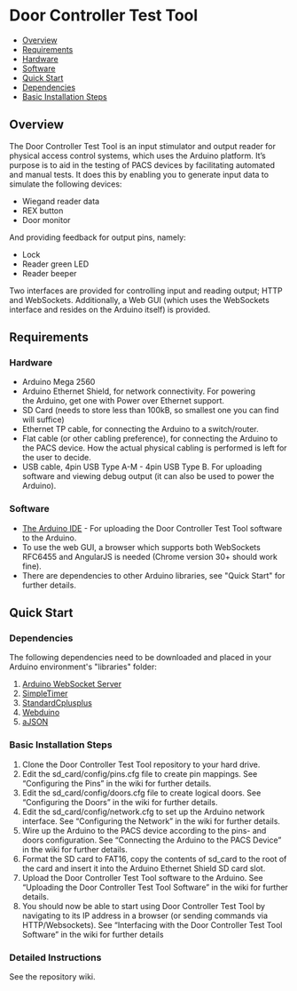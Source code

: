 Door Controller Test Tool
=========================

- [Overview](#overview)
- [Requirements](#requirements)
 - [Hardware](#hardware)
 - [Software](#software)
- [Quick Start](#quick-start)
 - [Dependencies](#dependencies)
 - [Basic Installation Steps](#basic-installation-steps)

## Overview
The Door Controller Test Tool is an input stimulator and output reader for physical access control systems, which uses the Arduino platform. It’s purpose is to aid in the testing of PACS devices by facilitating automated and manual tests. It does this by enabling you to generate input data to simulate the following devices:

* Wiegand reader data
* REX button
* Door monitor

And providing feedback for output pins, namely:

* Lock
* Reader green LED
* Reader beeper

Two interfaces are provided for controlling input and reading output; HTTP and WebSockets. Additionally, a Web GUI (which uses the WebSockets interface and resides on the Arduino itself) is provided.

## Requirements

### Hardware

* Arduino Mega 2560
* Arduino Ethernet Shield, for network connectivity. For powering the Arduino, get one with Power over Ethernet support.
* SD Card (needs to store less than 100kB, so smallest one you can find will suffice)
* Ethernet TP cable, for connecting the Arduino to a switch/router.
* Flat cable (or other cabling preference), for connecting the Arduino to the PACS device. How the actual physical cabling is performed is left for the user to decide. 
* USB cable, 4pin USB Type A-M - 4pin USB Type B. For uploading software and viewing debug output (it can also be used to power the Arduino).

### Software

* [The Arduino IDE](http://arduino.cc/en/main/software) - For uploading the Door Controller Test Tool software to the Arduino.
* To use the web GUI, a browser which supports both WebSockets RFC6455 and AngularJS is needed (Chrome version 30+ should work fine).
* There are dependencies to other Arduino libraries, see "Quick Start" for further details.

## Quick Start

### Dependencies
The following dependencies need to be downloaded and placed in your Arduino environment's "libraries" folder:

1. [Arduino WebSocket Server](https://github.com/AxisCommunications/arduino-websocket-server)
2. [SimpleTimer](https://github.com/jfturcot/SimpleTimer)
3. [StandardCplusplus](https://github.com/maniacbug/StandardCplusplus)
4. [Webduino](https://github.com/sirleech/Webduino)
5. [aJSON](https://github.com/interactive-matter/aJson)

### Basic Installation Steps
1. Clone the Door Controller Test Tool repository to your hard drive.
2. Edit the sd_card/config/pins.cfg file to create pin mappings. See “Configuring the Pins” in the wiki for further details.
3. Edit the sd_card/config/doors.cfg file to create logical doors. See “Configuring the Doors” in the wiki  for further details.
4. Edit the sd_card/config/network.cfg to set up the Arduino network interface. See “Configuring the Network” in the wiki  for further details.
5. Wire up the Arduino to the PACS device according to the pins- and doors configuration. See “Connecting the Arduino to the PACS Device” in the wiki  for further details.
6. Format the SD card to FAT16, copy the contents of sd_card to the root of the card and insert it into the Arduino Ethernet Shield SD card slot.
7. Upload the Door Controller Test Tool software to the Arduino. See “Uploading the Door Controller Test Tool Software” in the wiki for further details.
8. You should now be able to start using Door Controller Test Tool by navigating to its IP address in a browser (or sending commands via HTTP/Websockets). See “Interfacing with the Door Controller Test Tool Software” in the wiki for further details

### Detailed Instructions

See the repository wiki.
